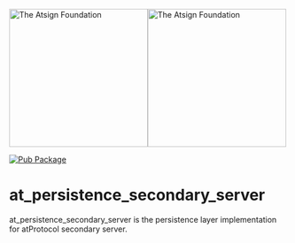 <a href="https://atsign.com#gh-light-mode-only"><img width=250px src="https://atsign.com/wp-content/uploads/2022/05/atsign-logo-horizontal-color2022.svg#gh-light-mode-only" alt="The Atsign Foundation"></a><a href="https://atsign.com#gh-dark-mode-only"><img width=250px src="https://atsign.com/wp-content/uploads/2023/08/atsign-logo-horizontal-reverse2022-Color.svg#gh-dark-mode-only" alt="The Atsign Foundation"></a>

[![Pub Package](https://img.shields.io/pub/v/at_persistence_secondary_server)](https://pub.dev/packages/at_persistence_secondary_server)

# at_persistence_secondary_server
at_persistence_secondary_server is the persistence layer implementation for atProtocol secondary server.